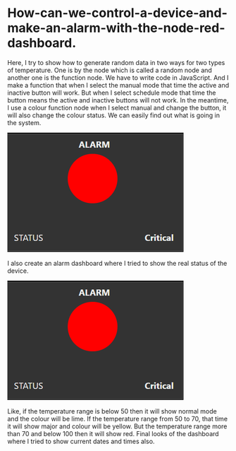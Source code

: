 # How-can-we-control-a-device-and-make-an-alarm-with-the-node-red-dashboard.
Here, I try to show how to generate random data in two ways for two types of temperature. One is by the node which is called a random node and another one is the function node. We have to write code in JavaScript.
And I make a function that when I select the manual mode that time the active and inactive button will work. But when I select schedule mode that time the button means the active and inactive buttons will not work. 
In the meantime, I use a colour function node when I select manual and change the button, it will also change the colour status. We can easily find out what is going in the system.


![](Alarm.png)

 
I also create an alarm dashboard where I tried to show the real status of the device.


![](Alarm.png)

Like, if the temperature range is below 50 then it will show normal mode and the colour will be lime. If the temperature range from 50 to 70, that time it will show major and colour will be yellow. But the temperature range more than 70 and below 100 then it will show red. 
Final looks of the dashboard where I tried to show current dates and times also.

